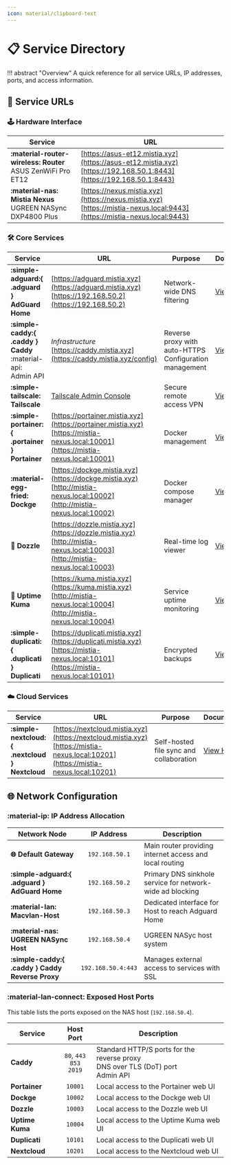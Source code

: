 ```yaml
---
icon: material/clipboard-text
---
```


# 📋 Service Directory

<!-- markdownlint-disable MD033 -->

!!! abstract "Overview"
    A quick reference for all service URLs, IP addresses, ports, and access information.

## 🔗 Service URLs

### 🕹️ Hardware Interface

| Service | URL |
|---------|-----|
| **:material-router-wireless: Router**<br>ASUS ZenWiFi Pro ET12 | [https://asus-et12.mistia.xyz](https://asus-et12.mistia.xyz)<br>[https://192.168.50.1:8443](https://192.168.50.1:8443) |
| **:material-nas: Mistia Nexus**<br>UGREEN NASync DXP4800 Plus | [https://nexus.mistia.xyz](https://nexus.mistia.xyz)<br>[https://mistia-nexus.local:9443](https://mistia-nexus.local:9443) |

### 🛠️ Core Services

| Service | URL | Purpose | Documentation |
|---------|-----|---------|---------------|
| **:simple-adguard:{ .adguard } AdGuard Home** | [https://adguard.mistia.xyz](https://adguard.mistia.xyz)<br>[https://192.168.50.2](https://192.168.50.2) | Network-wide DNS filtering | [View Here](../services/adguard-home.md) |
| **:simple-caddy:{ .caddy } Caddy**<br>:material-api: Admin API | _Infrastructure_<br>[https://caddy.mistia.xyz](https://caddy.mistia.xyz/config) | Reverse proxy with auto-HTTPS<br>Configuration management | [View Here](../services/caddy.md) |
| **:simple-tailscale: Tailscale** | [Tailscale Admin Console](https://login.tailscale.com/admin/machines) | Secure remote access VPN | [View Here](../services/tailscale.md) |
| **:simple-portainer:{ .portainer } Portainer** | [https://portainer.mistia.xyz](https://portainer.mistia.xyz)<br>[https://mistia-nexus.local:10001](https://mistia-nexus.local:10001) | Docker management | [View Here](../services/portainer.md) |
| **:material-egg-fried: Dockge** | [https://dockge.mistia.xyz](https://dockge.mistia.xyz)<br>[http://mistia-nexus.local:10002](http://mistia-nexus.local:10002) | Docker compose manager | [View Here](../services/dockge.md) |
| **🐝 Dozzle** | [https://dozzle.mistia.xyz](https://dozzle.mistia.xyz)<br>[http://mistia-nexus.local:10003](http://mistia-nexus.local:10003) | Real-time log viewer | [View Here](../services/dozzle.md) |
| **🐻 Uptime Kuma** | [https://kuma.mistia.xyz](https://kuma.mistia.xyz)<br>[http://mistia-nexus.local:10004](http://mistia-nexus.local:10004) | Service uptime monitoring | [View Here](../services/kuma.md) |
| **:simple-duplicati:{ .duplicati } Duplicati** | [https://duplicati.mistia.xyz](https://duplicati.mistia.xyz)<br>[https://mistia-nexus.local:10101](https://mistia-nexus.local:10101) | Encrypted backups | [View Here](../services/duplicati.md) |

### ☁️ Cloud Services

| Service | URL | Purpose | Documentation |
|---------|-----|---------|---------------|
| **:simple-nextcloud:{ .nextcloud } Nextcloud** | [https://nextcloud.mistia.xyz](https://nextcloud.mistia.xyz)<br>[https://mistia-nexus.local:10201](https://mistia-nexus.local:10201) | Self-hosted file sync and collaboration | [View Here](../services/nextcloud.md) |

## 🌐 Network Configuration

### :material-ip: IP Address Allocation

| Network Node | IP Address | Description |
|--------------|:----------:|--------------------|
| **🌐 Default Gateway** | `192.168.50.1` | Main router providing internet access and local routing |
| **:simple-adguard:{ .adguard } AdGuard Home** | `192.168.50.2` | Primary DNS sinkhole service for network-wide ad blocking |
| **:material-lan: Macvlan-Host** | `192.168.50.3` | Dedicated interface for Host to reach Adguard Home |
| **:material-nas: UGREEN NASync Host** | `192.168.50.4` | UGREEN NASyc host system |
| **:simple-caddy:{ .caddy } Caddy Reverse Proxy** | `192.168.50.4:443` | Manages external access to services with SSL |

### :material-lan-connect: Exposed Host Ports

This table lists the ports exposed on the NAS host (`192.168.50.4`).

| Service | Host Port | Description |
|---------|:---------:|-------------|
| **Caddy** | `80`, `443`<br>`853`<br>`2019` | Standard HTTP/S ports for the reverse proxy<br>DNS over TLS (DoT) port<br>Admin API |
| **Portainer** | `10001` | Local access to the Portainer web UI |
| **Dockge** | `10002` | Local access to the Dockge web UI |
| **Dozzle** | `10003` | Local access to the Dozzle web UI |
| **Uptime Kuma** | `10004` | Local access to the Uptime Kuma web UI |
| **Duplicati** | `10101` | Local access to the Duplicati web UI |
| **Nextcloud** | `10201` | Local access to the Nextcloud web UI |
